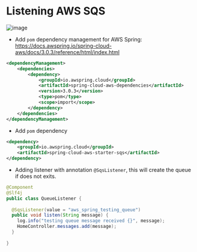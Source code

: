 # Listening AWS SQS

![image](https://github.com/AntonioDiaz/aws_spring_examples/assets/725743/36e8406c-c812-478f-ba88-2f7eda65e7e3)

* Add `pom` dependency management for AWS Spring:   
https://docs.awspring.io/spring-cloud-aws/docs/3.0.3/reference/html/index.html
```xml
<dependencyManagement>
    <dependencies>
        <dependency>
            <groupId>io.awspring.cloud</groupId>
            <artifactId>spring-cloud-aws-dependencies</artifactId>
            <version>3.0.3</version>
            <type>pom</type>
            <scope>import</scope>
        </dependency>
    </dependencies>
</dependencyManagement>
```

* Add `pom` dependency
```xml
<dependency>
    <groupId>io.awspring.cloud</groupId>
    <artifactId>spring-cloud-aws-starter-sqs</artifactId>
</dependency>
```

* Adding listener with annotation `@SqsListener`, this will create the queue if does not exits. 
```java
@Component
@Slf4j
public class QueueListener {
  
  @SqsListener(value = "aws_spring_testing_queue")
  public void listen(String message) {
    log.info("testing queue message received {}", message);
    HomeController.messages.add(message);
  }
  
}
```
